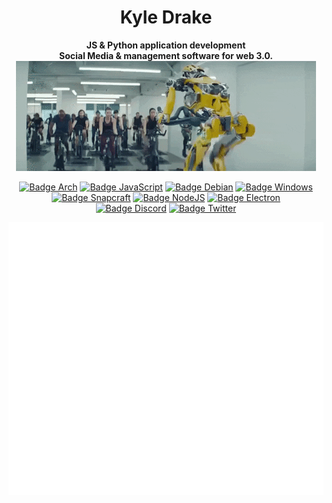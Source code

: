 <div align = center>
  
# Kyle Drake
  
**JS & Python application development** <br>
**Social Media & management software for web 3.0.**
<br>
<img src="https://raw.githubusercontent.com/icedmoca/icedmoca/main/ai.gif" width="480px">
<br>
  
<!-----------------------------------{ Badges display }-------------------------------->
  
[![Badge Arch]][Arch]
[![Badge JavaScript]][JavaScript]
[![Badge Debian]][Releases]
[![Badge Windows]][Releases] <br>
[![Badge Snapcraft]][Snapcraft]
[![Badge NodeJS]][NodeJS]
[![Badge Electron]][Electron] <br>
[![Badge Discord]][Discord]
[![Badge Twitter]][Twitter]
<br>

![Metrics](https://github.com/icedmoca/icedmoca/blob/main/metrics.svg)

[Releases]: https://github.com/icedmoca
[Arch]: https://aur.archlinux.org/packages/
[Chocolatey]: https://community.chocolatey.org/packages/
[Snapcraft]: https://snapcraft.io/
[JavaScript]: https://developer.mozilla.org/fr/docs/Web/JavaScript
[C++]: https://isocpp.org/
[NodeJs]: https://nodejs.org/en/
[Electron]: https://www.electronjs.org/
[Discord]: https://discord.com/
[Twitter]: https://twitter.com

<!-----------------------------------{ Badges images }-------------------------------->

[Badge Arch]: https://img.shields.io/badge/Arch_Linux-1793D1?style=for-the-badge&logo=arch-linux&logoColor=white
[Badge Debian]: https://img.shields.io/badge/Debian-A81D33?style=for-the-badge&logo=debian&logoColor=white
[Badge Fedora]: https://img.shields.io/badge/Fedora-294172?style=for-the-badge&logo=fedora&logoColor=white
[Badge Windows]: https://img.shields.io/badge/Windows-0078D6?style=for-the-badge&logo=windows&logoColor=white
[Badge Snapcraft]: https://img.shields.io/badge/snapcraft-222222?style=for-the-badge&logo=snapcraft&logoColor=#82BEA0
[Badge Winget]: https://img.shields.io/badge/Winget-0078D6?style=for-the-badge&logo=Windows
[Badge JavaScript]: https://img.shields.io/badge/JavaScript-F7DF1E?style=for-the-badge&logo=javascript&logoColor=black
[Badge C++]: https://img.shields.io/badge/C%2B%2B-00599C?style=for-the-badge&logo=c%2B%2B&logoColor=white
[Badge NodeJS]: https://img.shields.io/badge/Node.js-43853D?style=for-the-badge&logo=node-dot-js&logoColor=white
[Badge Electron]: https://img.shields.io/badge/Electron-2B2E3A?style=for-the-badge&logo=electron&logoColor=9FEAF9
[Badge Discord]: https://img.shields.io/badge/Discord-7289DA?style=for-the-badge&logo=discord&logoColor=white
[Badge Twitter]: https://img.shields.io/badge/Twitter-1DA1F2?style=for-the-badge&logo=twitter&logoColor=white
